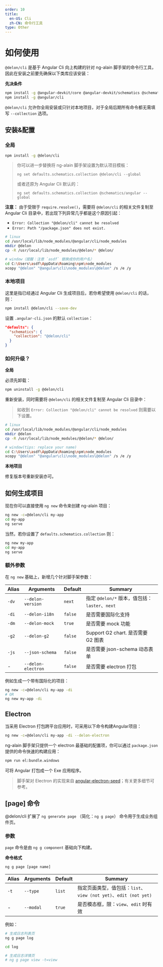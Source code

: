 ```yaml
---
order: 10
title:
  en-US: Cli
  zh-CN: 命令行工具
type: Other
---
```


# 如何使用

`@delon/cli` 是基于 Angular Cli 向上构建的针对 ng-alain 脚手架的命令行工具，因此在安装之前要先确保以下类库应该安装：

**先决条件**

```bash
npm install -g @angular-devkit/core @angular-devkit/schematics @schematics/schematics rxjs
npm install -g @angular/cli
```

`@delon/cli` 允许你全局安装或只针对本地项目，对于全局后期所有命令都无需填写 `--collection` 选项。

## 安装&配置

### 全局

```bash
npm install -g @delon/cli
```

> 你可以进一步替换将 ng-alain 脚手架设置为默认项目模板：
>
> `ng set defaults.schematics.collection @delon/cli --global`
>
> 或者还原为 Angular Cli 默认的：
>
> `ng set defaults.schematics.collection @schematics/angular --global`

**注意：** 由于受限于 `require.resolve()`，需要将 `@delon/cli` 的相关文件复制至 Angular Cli 目录中，若出现下列异常几乎都是这个原因引起：

- `Error: Collection "@delon/cli" cannot be resolved`
- `Error: Path "/package.json" does not exist.`

```bash
# linux
cd /usr/local/lib/node_modules/@angular/cli/node_modules
mkdir @delon
cp -R /usr/local/lib/node_modules/@delon/* @delon/

# window（提醒：注意 `asdf` 替换成你的用户名）
cd C:\Users\asdf\AppData\Roaming\npm\node_modules
xcopy "@delon" "@angular\cli\node_modules\@delon" /s /e /y
```

### 本地项目

这里是指已经通过 Angular Cli 生成项目后，若你希望使用 `@delon/cli` 的话，则：

```bash
npm install @delon/cli --save-dev
```

设置 `.angular-cli.json` 的默认 `collection`：

```json
"defaults": {
  "schematics": {
    "collection": "@delon/cli"
  }
}
```

### 如何升级？

**全局**

必须先卸载：

```bash
npm uninstall -g @delon/cli
```

重新安装，同时需要将 `@delon/cli` 的相关文件复制至 Angular Cli 目录中：

> 如收到 `Error: Collection "@delon/cli" cannot be resolved` 则需要以下设置。

```bash
# linux
cd /usr/local/lib/node_modules/@angular/cli/node_modules
mkdir @delon
cp -R /usr/local/lib/node_modules/@delon/* @delon/

# window(tips: replace your name)
cd C:\Users\asdf\AppData\Roaming\npm\node_modules
xcopy "@delon" "@angular\cli\node_modules\@delon" /s /e /y
```

**本地项目**

修复版本号重新安装亦可。

## 如何生成项目

现在你可以直接使用 `ng new` 命令来创建 ng-alain 项目：

```bash
ng new -c=@delon/cli my-app
cd my-app
ng serve
```

当然，若你设置了 `defaults.schematics.collection` 则：

```bash
ng new my-app
cd my-app
ng serve
```

### 额外参数

在 `ng new` 基础上，新增几个针对脚手架参数：

| Alias | Arguments | Default | Summary |
| --------- | --------- | ------- | ------- |
| `-dv` | `--delon-version` | `next` | 指定 `@delon/*` 版本，值包括：`laster`、`next` |
| `-di` | `--delon-i18n` | `false` | 是否需要国际化支持 |
| `-dm` | `--delon-mock` | `true` | 是否需要 mock 功能 |
| `-g2` | `--delon-g2` | `false` | Support G2 chart. 是否需要 G2 图表 |
| `-js` | `--json-schema` | `false` | 是否需要 json-schema 动态表单 |
| - | `--delon-electron` | `false` | 是否需要 electron 打包 |

例如生成一个带有国际化的项目：

```bash
ng new -c=@delon/cli my-app -di
# OR
ng new my-app -di
```

## Electron

当采用 Electron 打包跨平台应用时，可采用以下命令构建Angular项目：

```bash
ng new -c=@delon/cli my-app -di --delon-electron
```

ng-alain 脚手架只提供一个 electron 最基础的配置项，你可以通过 `package.json` 提供的命令快速的构建应用：

```bash
npm run el:bundle.windows
```

可将 Angular 打包成一个 Exe 应用程序。

> 脚手架对 Electron 的实现来自 [angular-electron-seed](https://github.com/sean-perkins/angular-electron-seed)；有关更多细节可参考。

## [page] 命令

@delon/cli 扩展了 `ng generate page` （简化：`ng g page`） 命令用于生成业务组件页。

### 参数

`page` 命令是由 `ng g component` 基础向下构建。

**命令格式**

```bash
ng g page [page name]
```

| Alias | Arguments | Default | Summary |
| --------- | --------- | ------- | ------- |
| `-t` | `--type` | `list` | 指定页面类型，值包括：`list`、`view (not yet)`、`edit (not yet)` |
| - | `--modal` | `true` | 是否模态框，限：`view`、`edit` 时有效 |

例如：

```bash
# 生成日志列表页
ng g page log

cd log

# 生成日志详情页
# ng g page view -t=view
```
